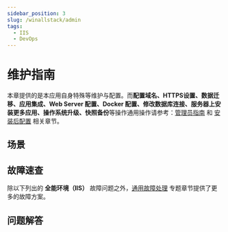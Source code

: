 ```yaml
---
sidebar_position: 3
slug: /winallstack/admin
tags:
  - IIS
  - DevOps
---
```


# 维护指南

本章提供的是本应用自身特殊等维护与配置。而**配置域名、HTTPS设置、数据迁移、应用集成、Web Server 配置、Docker 配置、修改数据库连接、服务器上安装更多应用、操作系统升级、快照备份**等操作通用操作请参考：[管理员指南](../administrator) 和 [安装后配置](../installation/setup/) 相关章节。

## 场景


## 故障速查

除以下列出的 **全能环境（IIS）** 故障问题之外，[通用故障处理](../troubleshooting) 专题章节提供了更多的故障方案。 

## 问题解答